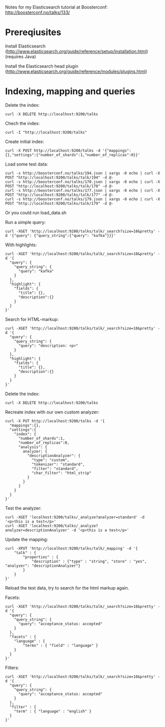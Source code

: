 Notes for my Elasticsearch tutorial at Boosterconf: http://boosterconf.no/talks/133/


Prereqiusites
=============

Install Elasticsearch (http://www.elasticsearch.org/guide/reference/setup/installation.html) (requires Java)

Install the Elasticsearch head plugin (http://www.elasticsearch.org/guide/reference/modules/plugins.html)


Indexing, mapping and queries
=============================

Delete the index:

    curl -X DELETE http://localhost:9200/talks

Chech the index:

    curl -I "http://localhost:9200/talks"

Create initial index:

    curl -X POST http://localhost:9200/talks -d '{"mappings":{},"settings":{"number_of_shards":1,"number_of_replicas":0}}'

Load some test data:

    curl -s http://boosterconf.no/talks/194.json | xargs -0 echo | curl -X POST "http://localhost:9200/talks/talk/194" -d @-
    curl -s http://boosterconf.no/talks/170.json | xargs -0 echo | curl -X POST "http://localhost:9200/talks/talk/170" -d @-
    curl -s http://boosterconf.no/talks/177.json | xargs -0 echo | curl -X POST "http://localhost:9200/talks/talk/177" -d @-
    curl -s http://boosterconf.no/talks/179.json | xargs -0 echo | curl -X POST "http://localhost:9200/talks/talk/179" -d @-

Or you could run load_data.sh


Run a simple query:

    curl -XGET 'http://localhost:9200/talks/talk/_search?size=10&pretty' -d '{"query": {"query_string":{"query": "kafka"}}}'

With highlights:

    curl -XGET 'http://localhost:9200/talks/talk/_search?size=10&pretty' -d '{
      "query": {
        "query_string": {
          "query": "kafka"
        }
      }, 
      "highlight": {
        "fields": {
          "title": {},
          "description":{}
        }
      }
    }'

Search for HTML-markup:

    curl -XGET 'http://localhost:9200/talks/talk/_search?size=10&pretty' -d '{
      "query": {
        "query_string": {
          "query": "description: <p>"
        }
      }, 
      "highlight": {
        "fields": {
          "title": {},
          "description":{}
        }
      }
    }'

Delete the index:

    curl -X DELETE http://localhost:9200/talks

Recreate index with our own custom analyzer:

    curl -X PUT http://localhost:9200/talks -d '{
      "mappings":{},
      "settings":{
        "index": { 
          "number_of_shards":1,
          "number_of_replicas":0,
          "analysis": {
            analyzer: {
              "descriptionAnalyzer": {
                "type": "custom",
                "tokenizer": "standard",
                "filter": "standard",
                "char_filter": "html_strip"
              }
            }  
          }
        }  
      }  
    }'

Test the analyzer:

    curl -XGET 'localhost:9200/talks/_analyze?analyzer=standard' -d '<p>this is a test</p>'
    curl -XGET 'localhost:9200/talks/_analyze?analyzer=descriptionAnalyzer' -d '<p>this is a test</p>'

Update the mapping:

    curl -XPUT 'http://localhost:9200/talks/talk/_mapping' -d '{
        "talk" : {
            "properties" : {
                "description" : {"type" : "string", "store" : "yes", "analyzer": "descriptionAnalyzer"}
            }
        }
    }'

Reload the test data, try to search for the html markup again.

Facets:

    curl -XGET 'http://localhost:9200/talks/talk/_search?size=10&pretty' -d '{
      "query": {
        "query_string": {
          "query": "acceptance_status: accepted"
        }
      },
      "facets" : {
        "language" : {
            "terms" : { "field" : "language" }
        }
      }
    }'


Filters:

    curl -XGET 'http://localhost:9200/talks/talk/_search?size=10&pretty' -d '{
      "query": {
        "query_string": {
          "query": "acceptance_status: accepted"
        }
      },
      "filter" : {
        "term" : { "language" : "english" }
      }  
    }'


